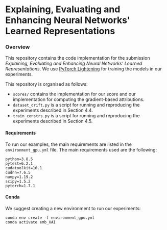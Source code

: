 # Explaining, Evaluating and Enhancing Neural Networks' Learned Representations

### Overview
This repository contains the code implementation 
for the submission *Explaining, Evaluating and Enhancing Neural Networks' Learned Representations*. 
We use [PyTorch Lightening](https://github.com/PyTorchLightning/pytorch-lightning) for 
training the models in our experiments.

This repository is organised as follows:
* `scores/` contains the implementation for our score and our implementation for computing the gradient-based attributions.
* `dataset_drift.py` is a script for running and reproducing the experiments described in Section 4.4.
* `train_constrs.py` is a script for running and reproducing the experiments described in Section 4.5.

#### Requirements
To run our examples, the main requirements are listed in the `environment_gpu.yml` file. The main requirements used are the following:
```
python=3.8.5
pytest=6.2.1
cudatoolkit=10.1
cudnn=7.6.5
numpy=1.19.2
scipy=1.5.2
pytorch=1.7.1
```

#### Conda
We suggest creating a new environment to run our experiments:
```
conda env create -f environment_gpu.yml
conda activate emb_XAI
```

